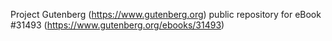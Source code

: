 Project Gutenberg (https://www.gutenberg.org) public repository for eBook #31493 (https://www.gutenberg.org/ebooks/31493)
